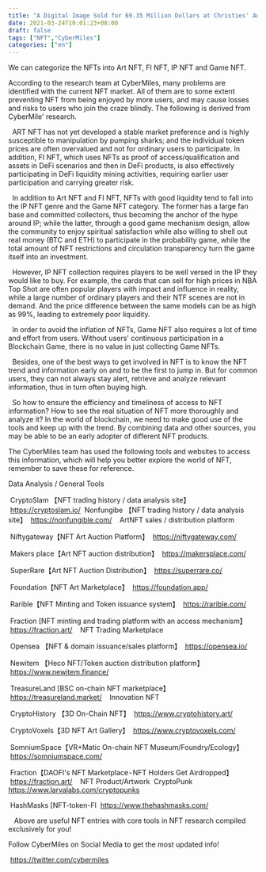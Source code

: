 ```yaml
---
title: "A Digital Image Sold for 69.35 Million Dollars at Christies' Auction"
date: 2021-03-24T10:01:23+08:00
draft: false
tags: ["NFT","CyberMiles"] 
categories: ["en"] 
---
```


We can categorize the NFTs into Art NFT, FI NFT, IP NFT and Game NFT.


According to the research team at CyberMiles, many problems are identified with the current NFT market. All of them are to some extent preventing NFT from being enjoyed by more users, and may cause losses and risks to users who join the craze blindly. The following is derived from CyberMile' research.

 
ART NFT has not yet developed a stable market preference and is highly susceptible to manipulation by pumping sharks; and the individual token prices are often overvalued and not for ordinary users to participate. In addition, FI NFT, which uses NFTs as proof of access/qualification and assets in DeFi scenarios and then in DeFi products, is also effectively participating in DeFi liquidity mining activities, requiring earlier user participation and carrying greater risk.

 
In addition to Art NFT and FI NFT, NFTs with good liquidity tend to fall into the IP NFT genre and the Game NFT category. The former has a large fan base and committed collectors, thus becoming the anchor of the hype around IP; while the latter, through a good game mechanism design, allow the community to enjoy spiritual satisfaction while also willing to shell out real money (BTC and ETH) to participate in the probability game, while the total amount of NFT restrictions and circulation transparency turn the game itself into an investment.

 
However, IP NFT collection requires players to be well versed in the IP they would like to buy. For example, the cards that can sell for high prices in NBA Top Shot are often popular players with impact and influence in reality, while a large number of ordinary players and their NTF scenes are not in demand. And the price difference between the same models can be as high as 99%, leading to extremely poor liquidity.

 
In order to avoid the inflation of NFTs, Game NFT also requires a lot of time and effort from users. Without users' continuous participation in a Blockchain Game, there is no value in just collecting Game NFTs.

 
Besides, one of the best ways to get involved in NFT is to know the NFT trend and information early on and to be the first to jump in. But for common users, they can not always stay alert, retrieve and analyze relevant information, thus in turn often buying high.

 
So how to ensure the efficiency and timeliness of access to NFT information? How to see the real situation of NFT more thoroughly and analyze it? In the world of blockchain, we need to make good use of the tools and keep up with the trend. By combining data and other sources, you may be able to be an early adopter of different NFT products.


The CyberMiles team has used the following tools and websites to access this information, which will help you better explore the world of NFT, remember to save these for reference.


Data Analysis / General Tools
 
 
 CryptoSlam 【NFT trading history / data analysis site】
 https://cryptoslam.io/
 Nonfungibe 【NFT trading history / data analysis site】
 https://nonfungible.com/
 
 ArtNFT sales / distribution platform
 
 
 Niftygateway【NFT Art Auction Platform】
 https://niftygateway.com/
 
 Makers place【Art NFT auction distribution】
 https://makersplace.com/
 
 SuperRare【Art NFT Auction Distribution】
 https://superrare.co/
 
 Foundation【NFT Art Marketplace】
 https://foundation.app/
 
 Rarible【NFT Minting and Token issuance system】
 https://rarible.com/
 
 Fraction [NFT minting and trading platform with an access mechanism】
 https://fraction.art/
 
 NFT Trading Marketplace
 
 
 Opensea 【NFT & domain issuance/sales platform】
 https://opensea.io/
 
 Newitem 【Heco NFT/Token auction distribution platform】
 https://www.newitem.finance/
 
 TreasureLand [BSC on-chain NFT marketplace】
 https://treasureland.market/
 
 Innovation NFT
 
 
 CryptoHistory 【3D On-Chain NFT】
 https://www.cryptohistory.art/
 
 CryptoVoxels【3D NFT Art Gallery】
 https://www.cryptovoxels.com/
 
 SomniumSpace【VR+Matic On-chain NFT Museum/Foundry/Ecology】
 https://somniumspace.com/
 
 Fraction【DAOFI's NFT Marketplace - NFT Holders Get Airdropped】
 https://fraction.art/
 
 NFT Product/Artwork
 CryptoPunk
 https://www.larvalabs.com/cryptopunks
 
 HashMasks [NFT-token-FI
 https://www.thehashmasks.com/
 
 
 Above are useful NFT entries with core tools in NFT research  compiled exclusively for you! 

 Follow CyberMiles on Social Media to get the most updated info!
 
 https://twitter.com/cybermiles


